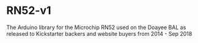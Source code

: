 # RN52-v1
The Arduino library for the Microchip RN52 used on the Doayee BAL as released to Kickstarter backers and website buyers from 2014 - Sep 2018
